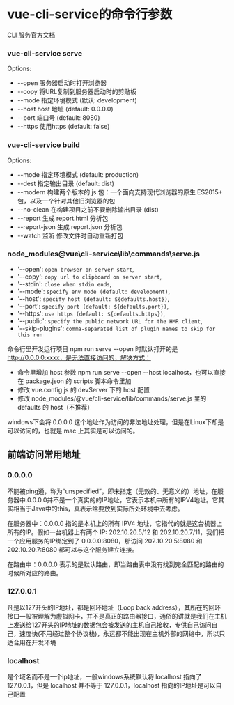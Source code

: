 # vue-cli-service的命令行参数

[CLI 服务官方文档](https://cli.vuejs.org/zh/guide/cli-service.html)
### vue-cli-service serve

Options:

* --open 服务器启动时打开浏览器
* --copy 将URL复制到服务器启动时的剪贴板
* --mode 指定环境模式 (默认: development)
* --host host 地址 (default: 0.0.0.0)
* --port 端口号 (default: 8080)
* --https 使用https (default: false)

### vue-cli-service build

Options:

* --mode 指定环境模式 (default: production)
* --dest 指定输出目录 (default: dist)
* --modern 构建两个版本的 js 包：一个面向支持现代浏览器的原生 ES2015+ 包，以及一个针对其他旧浏览器的包
* --no-clean 在构建项目之前不要删除输出目录 (dist)
* --report 生成 report.html 分析包
* --report-json 生成 report.json 分析包
* --watch 监听 修改文件时自动重新打包

### node_modules\@vue\cli-service\lib\commands\serve.js

* '--open': `open browser on server start`,
* '--copy': `copy url to clipboard on server start`,
* '--stdin': `close when stdin ends`,
* '--mode': `specify env mode (default: development)`,
* '--host': `specify host (default: ${defaults.host})`,
* '--port': `specify port (default: ${defaults.port})`,
* '--https': `use https (default: ${defaults.https})`,
* '--public': `specify the public network URL for the HMR client`,
* '--skip-plugins': `comma-separated list of plugin names to skip for this run`

命令行里开发运行项目 npm run serve --open 时默认打开的是 http://0.0.0.0:xxxx，是无法直接访问的，解决方式：
* 命令里增加 host 参数 npm run serve --open --host localhost，也可以直接在 package.json 的 scripts 脚本命令里加
* 修改 vue.config.js 的 devServer 下的 host 配置
* 修改 node_modules/@vue/cli-service/lib/commands/serve.js 里的 defaults 的 host（不推荐）

windows下会将 0.0.0.0 这个地址作为访问的非法地址处理，但是在Linux下却是可以访问的，也就是 mac 上其实是可以访问的。
## 前端访问常用地址

### 0.0.0.0
不能被ping通，称为“unspecified”，即未指定（无效的、无意义的）地址，在服务器中.0.0.0.0并不是一个真实的的IP地址，它表示本机中所有的IPV4地址。它其实相当于Java中的this，真表示啥要放到实际所处环境中去考虑。

在服务器中：0.0.0.0 指的是本机上的所有 IPV4 地址，它指代的就是这台机器上所有的IP。假如一台机器上有两个 IP: 202.10.20.5/12 和 202.10.20.7/11，我们把一个应用服务的IP绑定到了 0.0.0.0:8080，那访问 202.10.20.5:8080 和 202.10.20.7:8080 都可以与这个服务建立连接。

在路由中：0.0.0.0 表示的是默认路由，即当路由表中没有找到完全匹配的路由的时候所对应的路由。

### 127.0.0.1
凡是以127开头的IP地址，都是回环地址（Loop back address），其所在的回环接口一般被理解为虚拟网卡，并不是真正的路由器接口，通俗的讲就是我们在主机上发送给127开头的IP地址的数据包会被发送的主机自己接收，专供自己访问自己，速度快(不用经过整个协议栈)，永远都不能出现在主机外部的网络中，所以只适合用在开发环境

### localhost
是个域名而不是一个ip地址，一般windows系统默认将 localhost 指向了 127.0.0.1，但是 localhost 并不等于 127.0.0.1，localhost 指向的IP地址是可以自己配置